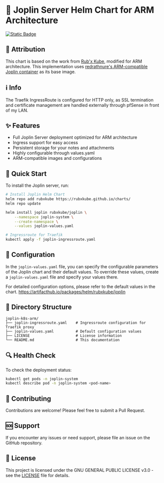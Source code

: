 # 💾 Joplin Server Helm Chart for ARM Architecture

[![Static Badge](https://img.shields.io/badge/Helm-Chart-white?style=flat&logo=helm&logoColor=white&logoSize=auto&labelColor=black)](https://helm.sh/)

## 🙏 Attribution

This chart is based on the work from [Rub'x Kube](https://github.com/rubxkube/helm-charts/tree/main/charts/joplin), modified for ARM architecture. This implementation uses [redrathnure's ARM-compatible Joplin container](https://hub.docker.com/r/redrathnure/joplin) as its base image.

## ℹ️ Info

The Traefik IngressRoute is configured for HTTP only, as SSL termination and certificate management are handled externally through pfSense in front of my LAN.

## ✨ Features

- Full Joplin Server deployment optimized for ARM architecture
- Ingress support for easy access
- Persistent storage for your notes and attachments
- Highly configurable through values.yaml
- ARM-compatible images and configurations

## 🚀 Quick Start

To install the Joplin server, run:

```bash
# Install Joplin Helm Chart
helm repo add rubxkube https://rubxkube.github.io/charts/
helm repo update

helm install joplin rubxkube/joplin \
    --namespace joplin-system \
    --create-namespace \
    --values joplin-values.yaml

# Ingressroute for Traefik
kubectl apply -f joplin-ingressroute.yaml
```

## 🔧 Configuration

In the `joplin-values.yaml` file, you can specify the configurable parameters of the Joplin chart and their default values. To override these values, create a `joplin-values.yaml` file and specify your values there.

For detailed configuration options, please refer to the default values in the chart.
https://artifacthub.io/packages/helm/rubxkube/joplin

## 📝 Directory Structure

```
joplin-k8s-arm/
├── joplin-ingressroute.yaml    # Ingressroute configuration for Traefik proxy
├── joplin-values.yaml          # Default configuration values
├── LICENSE                     # License information
└── README.md                   # This documentation
```

## 🔍 Health Check

To check the deployment status:

```bash
kubectl get pods -n joplin-system
kubectl describe pod -n joplin-system <pod-name>
```

## 🤝 Contributing

Contributions are welcome! Please feel free to submit a Pull Request.

## 🆘 Support

If you encounter any issues or need support, please file an issue on the GitHub repository.

## 📄 License

This project is licensed under the GNU GENERAL PUBLIC LICENSE v3.0 - see the [LICENSE](LICENSE) file for details.
